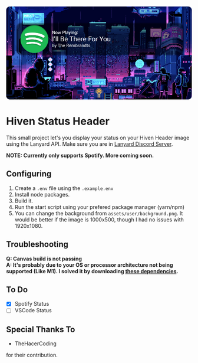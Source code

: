![img](./assets/code/HivenSpotify.png)

# Hiven Status Header

This small project let's you display your status on your Hiven Header image using the Lanyard API. Make sure you are in [Lanyard Discord Server](https://discord.gg/UrXF2cfJ7F).

**NOTE: Currently only supports Spotify. More coming soon.**

## Configuring

1. Create a `.env` file using the `.example.env`
2. Install node packages.
3. Build it.
4. Run the start script using your prefered package manager (yarn/npm)
5. You can change the background from `assets/user/background.png`. It would be better if the image is 1000x500, though I had no issues with 1920x1080.

## Troubleshooting

**Q: Canvas build is not passing**\
**A: It's probably due to your OS or processor architecture not being supported (Like M1). I solved it by downloading [these dependencies](https://github.com/Automattic/node-canvas#compiling).**

## To Do

- [x] Spotify Status
- [ ] VSCode Status

## Special Thanks To

- TheHacerCoding

for their contribution.
